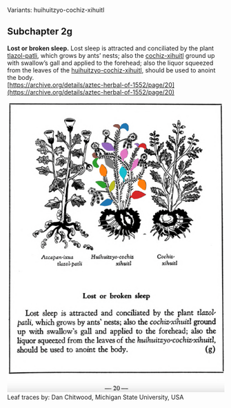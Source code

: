 Variants: huihuitzyo-cochiz-xihuitl  

## Subchapter 2g  
**Lost or broken sleep.** Lost sleep is attracted and conciliated by the plant [tlazol-patli](Tlazol-patli.md), which grows by ants’ nests; also the [cochiz-xihuitl](Cochiz-xihuitl.md) ground up with swallow’s gall and applied to the forehead; also the liquor squeezed from the leaves of the [huihuitzyo-cochiz-xihuitl](Huihuitzyo-cochiz-xihuitl.md), should be used to anoint the body.  
[https://archive.org/details/aztec-herbal-of-1552/page/20](https://archive.org/details/aztec-herbal-of-1552/page/20)  

![D_ID077_p020_02_Huihuitzyo-cochiz-xihuitl.png](assets/D_ID077_p020_02_Huihuitzyo-cochiz-xihuitl.png)  
Leaf traces by: Dan Chitwood, Michigan State University, USA  

